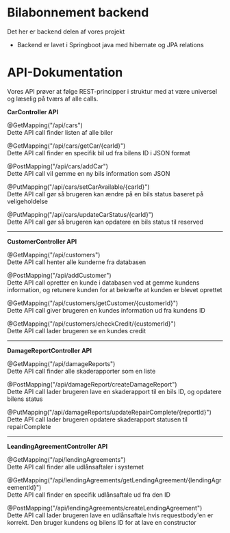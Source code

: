 # Bilabonnement backend
Det her er backend delen af vores projekt
* Backend er lavet i Springboot java med hibernate og JPA relations

# API-Dokumentation
Vores API prøver at følge REST-principper i struktur med at være universel og læselig på tværs af alle calls.


**CarController API**

@GetMapping("/api/cars")  
Dette API call finder listen af alle biler

@GetMapping("/api/cars/getCar/{carId}")  
Dette API call finder en specifik bil ud fra bilens ID i JSON format

@PostMapping("/api/cars/addCar")  
Dette API call vil gemme en ny bils information som JSON 

@PutMapping("/api/cars/setCarAvailable/{carId}")  
Dette API call gør så brugeren kan ændre på en bils status baseret på veligeholdelse

@PutMapping("/api/cars/updateCarStatus/{carId}")  
Dette API call gør så brugeren kan opdatere en bils status til reserved

---

**CustomerController API**

@GetMapping("/api/customers")  
Dette API call henter alle kunderne fra databasen

@PostMapping("/api/addCustomer")  
Dette API call opretter en kunde i databasen ved at gemme kundens information, og retunere kunden for at bekræfte at kunden er blevet oprettet

@GetMapping("/api/customers/getCustomer/{customerId}")  
Dette API call giver brugeren en kundes information ud fra kundens ID

@GetMapping("/api/customers/checkCredit/{customerId}")  
Dette API call lader brugeren se en kundes credit

---

**DamageReportController API**

@GetMapping("/api/damageReports")  
Dette API call finder alle skaderapporter som en liste

 @PostMapping("/api/damageReport/createDamageReport")  
Dette API call lader brugeren lave en skaderapport til en bils ID, og opdatere bilens status

@PutMapping("/api/damageReports/updateRepairComplete/{reportId}")  
Dette API call lader brugeren opdatere skaderapport statusen til repairComplete

---

**LeandingAgreementController API**

@GetMapping("/api/lendingAgreements")  
Dette API call finder alle udlånsaftaler i systemet

@GetMapping("/api/lendingAgreements/getLendingAgreement/{lendingAgreementId}")  
Dette API call finder en specifik udlånsaftale ud fra den ID 

@PostMapping("/api/lendingAgreements/createLendingAgreement")  
Dette API call lader brugeren lave en udlånsaftale hvis requestbody'en er korrekt. Den bruger kundens og bilens ID for at lave en constructor
